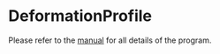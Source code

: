 # DeformationProfile

Please refer to the [manual](https://github.com/RNA-Puzzles/DeformationProfile/blob/master/manual_1_0_1.pdf) for all details of the program. 
